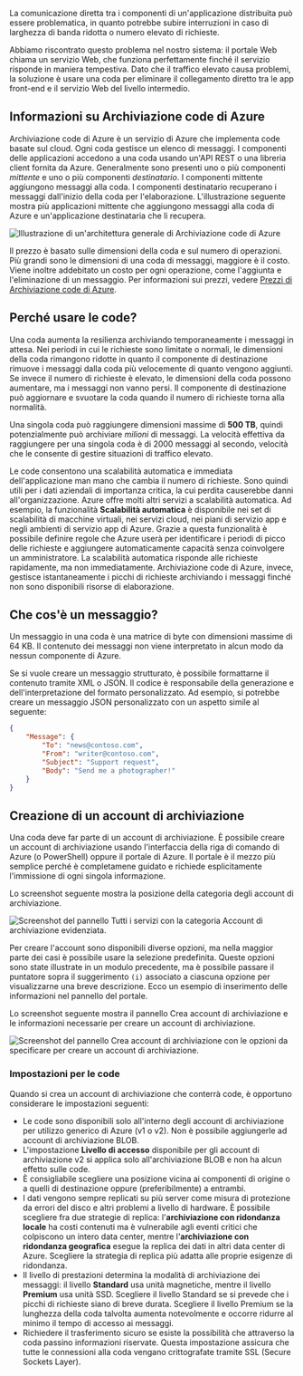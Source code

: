 La comunicazione diretta tra i componenti di un'applicazione distribuita può essere problematica, in quanto potrebbe subire interruzioni in caso di larghezza di banda ridotta o numero elevato di richieste.

Abbiamo riscontrato questo problema nel nostro sistema: il portale Web chiama un servizio Web, che funziona perfettamente finché il servizio risponde in maniera tempestiva. Dato che il traffico elevato causa problemi, la soluzione è usare una coda per eliminare il collegamento diretto tra le app front-end e il servizio Web del livello intermedio.

## <a name="what-is-azure-queue-storage"></a>Informazioni su Archiviazione code di Azure

Archiviazione code di Azure è un servizio di Azure che implementa code basate sul cloud. Ogni coda gestisce un elenco di messaggi. I componenti delle applicazioni accedono a una coda usando un'API REST o una libreria client fornita da Azure. Generalmente sono presenti uno o più componenti _mittente_ e uno o più componenti _destinatario_. I componenti mittente aggiungono messaggi alla coda. I componenti destinatario recuperano i messaggi dall'inizio della coda per l'elaborazione. L'illustrazione seguente mostra più applicazioni mittente che aggiungono messaggi alla coda di Azure e un'applicazione destinataria che li recupera.

![Illustrazione di un'architettura generale di Archiviazione code di Azure](../media/2-queue-overview.png)

Il prezzo è basato sulle dimensioni della coda e sul numero di operazioni. Più grandi sono le dimensioni di una coda di messaggi, maggiore è il costo. Viene inoltre addebitato un costo per ogni operazione, come l'aggiunta e l'eliminazione di un messaggio. Per informazioni sui prezzi, vedere [Prezzi di Archiviazione code di Azure](https://azure.microsoft.com/pricing/details/storage/queues/).

## <a name="why-use-queues"></a>Perché usare le code?

Una coda aumenta la resilienza archiviando temporaneamente i messaggi in attesa. Nei periodi in cui le richieste sono limitate o normali, le dimensioni della coda rimangono ridotte in quanto il componente di destinazione rimuove i messaggi dalla coda più velocemente di quanto vengono aggiunti. Se invece il numero di richieste è elevato, le dimensioni della coda possono aumentare, ma i messaggi non vanno persi. Il componente di destinazione può aggiornare e svuotare la coda quando il numero di richieste torna alla normalità.

Una singola coda può raggiungere dimensioni massime di **500 TB**, quindi potenzialmente può archiviare _milioni_ di messaggi. La velocità effettiva da raggiungere per una singola coda è di 2000 messaggi al secondo, velocità che le consente di gestire situazioni di traffico elevato.

Le code consentono una scalabilità automatica e immediata dell'applicazione man mano che cambia il numero di richieste. Sono quindi utili per i dati aziendali di importanza critica, la cui perdita causerebbe danni all'organizzazione. Azure offre molti altri servizi a scalabilità automatica. Ad esempio, la funzionalità **Scalabilità automatica** è disponibile nei set di scalabilità di macchine virtuali, nei servizi cloud, nei piani di servizio app e negli ambienti di servizio app di Azure. Grazie a questa funzionalità è possibile definire regole che Azure userà per identificare i periodi di picco delle richieste e aggiungere automaticamente capacità senza coinvolgere un amministratore. La scalabilità automatica risponde alle richieste rapidamente, ma non immediatamente. Archiviazione code di Azure, invece, gestisce istantaneamente i picchi di richieste archiviando i messaggi finché non sono disponibili risorse di elaborazione.

## <a name="what-is-a-message"></a>Che cos'è un messaggio?

Un messaggio in una coda è una matrice di byte con dimensioni massime di 64 KB. Il contenuto dei messaggi non viene interpretato in alcun modo da nessun componente di Azure.

Se si vuole creare un messaggio strutturato, è possibile formattarne il contenuto tramite XML o JSON. Il codice è responsabile della generazione e dell'interpretazione del formato personalizzato. Ad esempio, si potrebbe creare un messaggio JSON personalizzato con un aspetto simile al seguente:

```json
{
    "Message": {
        "To": "news@contoso.com",
        "From": "writer@contoso.com",
        "Subject": "Support request",
        "Body": "Send me a photographer!"
    }
}
```

## <a name="creating-a-storage-account"></a>Creazione di un account di archiviazione

Una coda deve far parte di un account di archiviazione. È possibile creare un account di archiviazione usando l'interfaccia della riga di comando di Azure (o PowerShell) oppure il portale di Azure. Il portale è il mezzo più semplice perché è completamene guidato e richiede esplicitamente l'immissione di ogni singola informazione. 

Lo screenshot seguente mostra la posizione della categoria degli account di archiviazione.

![Screenshot del pannello Tutti i servizi con la categoria Account di archiviazione evidenziata.](../media/2-create-storage-account-1.png)

Per creare l'account sono disponibili diverse opzioni, ma nella maggior parte dei casi è possibile usare la selezione predefinita. Queste opzioni sono state illustrate in un modulo precedente, ma è possibile passare il puntatore sopra il suggerimento `(i)` associato a ciascuna opzione per visualizzarne una breve descrizione. Ecco un esempio di inserimento delle informazioni nel pannello del portale.

Lo screenshot seguente mostra il pannello Crea account di archiviazione e le informazioni necessarie per creare un account di archiviazione.

![Screenshot del pannello Crea account di archiviazione con le opzioni da specificare per creare un account di archiviazione.](../media/2-create-storage-account-2.png)

### <a name="settings-for-queues"></a>Impostazioni per le code
Quando si crea un account di archiviazione che conterrà code, è opportuno considerare le impostazioni seguenti:

- Le code sono disponibili solo all'interno degli account di archiviazione per utilizzo generico di Azure (v1 o v2). Non è possibile aggiungerle ad account di archiviazione BLOB.
- L'impostazione **Livello di accesso** disponibile per gli account di archiviazione v2 si applica solo all'archiviazione BLOB e non ha alcun effetto sulle code.
- È consigliabile scegliere una posizione vicina ai componenti di origine o a quelli di destinazione oppure (preferibilmente) a entrambi.
- I dati vengono sempre replicati su più server come misura di protezione da errori del disco e altri problemi a livello di hardware. È possibile scegliere fra due strategie di replica: l'**archiviazione con ridondanza locale** ha costi contenuti ma è vulnerabile agli eventi critici che colpiscono un intero data center, mentre l'**archiviazione con ridondanza geografica** esegue la replica dei dati in altri data center di Azure. Scegliere la strategia di replica più adatta alle proprie esigenze di ridondanza.
- Il livello di prestazioni determina la modalità di archiviazione dei messaggi: il livello **Standard** usa unità magnetiche, mentre il livello **Premium** usa unità SSD. Scegliere il livello Standard se si prevede che i picchi di richieste siano di breve durata. Scegliere il livello Premium se la lunghezza della coda talvolta aumenta notevolmente e occorre ridurre al minimo il tempo di accesso ai messaggi.
- Richiedere il trasferimento sicuro se esiste la possibilità che attraverso la coda passino informazioni riservate. Questa impostazione assicura che tutte le connessioni alla coda vengano crittografate tramite SSL (Secure Sockets Layer).